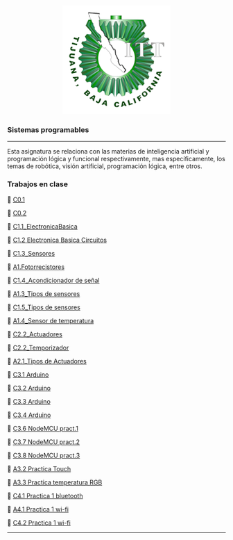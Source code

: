 <p align="center">
    <img alt="Logo" src="img/logo.png" width=250 height=250>
</p>



### Sistemas programables
---
Esta asignatura se relaciona con las materias de inteligencia artificial y programación
lógica y funcional respectivamente, mas específicamente, los temas de robótica,
visión artificial, programación lógica, entre otros.

### Trabajos en clase
:green_book: [C0.1](blog/C0.1_SeashellMarquez_Masapan.md)

:green_book: [C0.2](blog/C02_SeashellMarquez_Masapan.md)

:green_book: [C1.1_ElectronicaBasica](blog/C1.1_ElectronicaBasica_MarquezMillan_Masapan.md)

:green_book: [C1.2 Electronica Basica Circuitos](https://github.com/seashelltec/SistemasProgramables/blob/master/blog/C1.2_MarquezMillanSeashellVanessa_Masapan.md)


:green_book: [C1.3_Sensores](https://github.com/seashelltec/SistemasProgramables/blob/master/blog/C1.3_SeashellMarquez_Masapan.md)

:green_book: [A1.Fotorrecistores](https://github.com/seashelltec/SistemasProgramables/blob/master/blog/A1.2_SeashellMarquezMillan_Masapan.md)

:green_book: [C1.4_Acondicionador de señal](https://github.com/seashelltec/SistemasProgramables/blob/master/blog/C1.4_SeashellMarquez_Masapan.md)

:green_book: [A1.3_Tipos de sensores](https://github.com/seashelltec/SistemasProgramables/blob/master/blog/A1.3_SeashellMarquez_Masapan.md)

:green_book: [C1.5_Tipos de sensores](https://github.com/seashelltec/SistemasProgramables/blob/master/blog/C1.5_SeashellMarquez_Masapan.md)

:green_book: [A1.4_Sensor de temperatura](https://github.com/seashelltec/SistemasProgramables/blob/master/blog/A1.4_SeashellMarquez_Masapan.md)

:green_book: [C2.2_Actuadores](https://github.com/seashelltec/SistemasProgramables/blob/master/blog/C2.2_SeashellMarquez_Masapan.md)

:green_book: [C2.2_Temporizador](https://github.com/seashelltec/SistemasProgramables/blob/master/blog/C2.3_SeashellMarquez_Masapan.md)

:green_book: [A2.1_Tipos de Actuadores](https://github.com/seashelltec/SistemasProgramables/blob/master/blog/A2.1_SeashellMarquez_Masapan.md)

:green_book: [C3.1 Arduino](https://github.com/seashelltec/SistemasProgramables/blob/master/blog/C3.1_SeashellMarquez_Masapan.md)

:green_book: [C3.2 Arduino](https://github.com/seashelltec/SistemasProgramables/blob/master/blog/C3.2_SeashellMarquez_Masapan.md)

:green_book: [C3.3 Arduino](https://github.com/seashelltec/SistemasProgramables/blob/master/blog/C3.3_SeashellMarquez_Masapan.md)

:green_book: [C3.4 Arduino](https://github.com/seashelltec/SistemasProgramables/blob/master/blog/C3.4_SeashellMarquez_Masapan.md)

:green_book: [C3.6 NodeMCU pract.1](https://github.com/seashelltec/SistemasProgramables/blob/master/blog/C3.6_SeashellMarquez_Masapan.md)

:green_book: [C3.7 NodeMCU pract.2](https://github.com/seashelltec/SistemasProgramables/blob/master/blog/C3.7_SeashellMarquez_Masapan.md)

:green_book: [C3.8 NodeMCU pract.3](https://github.com/seashelltec/SistemasProgramables/blob/master/blog/C3.8_SeashellMarquez_Masapan.md)

:green_book: [A3.2 Practica Touch](https://github.com/seashelltec/SistemasProgramables/blob/master/blog/A3.2_SeashellMarquez_Masapan.md)


:green_book: [A3.3 Practica temperatura RGB](https://github.com/seashelltec/SistemasProgramables/blob/master/blog/A3.3_SeashellMarquez_Masapan.md)

:green_book: [C4.1 Practica 1 bluetooth](https://github.com/seashelltec/SistemasProgramables/blob/master/blog/C4.1_SeashellMarquez_Masapan.md)

:green_book: [A4.1 Practica 1 wi-fi](https://github.com/seashelltec/SistemasProgramables/blob/master/blog/A4.1_SeashellMarquez_Masapan.md)


:green_book: [C4.2 Practica 1 wi-fi](https://github.com/seashelltec/SistemasProgramables/blob/master/blog/C4.2_SeashellMarquez_Masapan.md)

---

